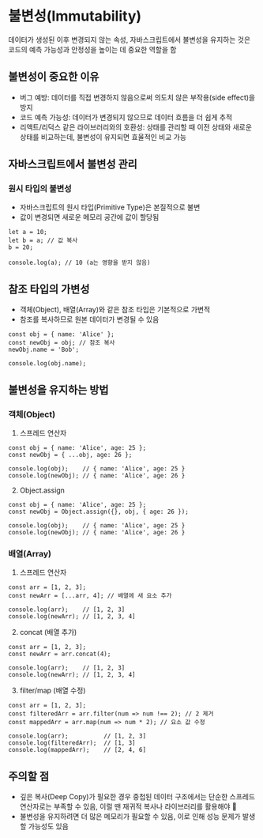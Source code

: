 # 불변성(Immutability)

데이터가 생성된 이후 변경되지 않는 속성, 자바스크립트에서 불변성을 유지하는 것은 코드의 예측 가능성과 안정성을 높이는 데 중요한 역할을 함

## 불변성이 중요한 이유

- 버그 예방: 데이터를 직접 변경하지 않음으로써 의도치 않은 부작용(side effect)을 방지
- 코드 예측 가능성: 데이터가 변경되지 않으므로 데이터 흐름을 더 쉽게 추적
- 리액트/리덕스 같은 라이브러리와의 호환성: 상태를 관리할 때 이전 상태와 새로운 상태를 비교하는데, 불변성이 유지되면 효율적인 비교 가능

## 자바스크립트에서 불변성 관리

### 원시 타입의 불변성

- 자바스크립트의 원시 타입(Primitive Type)은 본질적으로 불변
- 값이 변경되면 새로운 메모리 공간에 값이 할당됨

```
let a = 10;
let b = a; // 값 복사
b = 20;

console.log(a); // 10 (a는 영향을 받지 않음)
```

## 참조 타입의 가변성

- 객체(Object), 배열(Array)와 같은 참조 타입은 기본적으로 가변적
- 참조를 복사하므로 원본 데이터가 변경될 수 있음

```
const obj = { name: 'Alice' };
const newObj = obj; // 참조 복사
newObj.name = 'Bob';

console.log(obj.name);
```

## 불변성을 유지하는 방법

### 객체(Object)

1. 스프레드 연산자

```
const obj = { name: 'Alice', age: 25 };
const newObj = { ...obj, age: 26 };

console.log(obj);    // { name: 'Alice', age: 25 }
console.log(newObj); // { name: 'Alice', age: 26 }
```

2. Object.assign

```
const obj = { name: 'Alice', age: 25 };
const newObj = Object.assign({}, obj, { age: 26 });

console.log(obj);    // { name: 'Alice', age: 25 }
console.log(newObj); // { name: 'Alice', age: 26 }
```

### 배열(Array)

1. 스프레드 연산자

```
const arr = [1, 2, 3];
const newArr = [...arr, 4]; // 배열에 새 요소 추가

console.log(arr);    // [1, 2, 3]
console.log(newArr); // [1, 2, 3, 4]
```

2. concat (배열 추가)

```
const arr = [1, 2, 3];
const newArr = arr.concat(4);

console.log(arr);    // [1, 2, 3]
console.log(newArr); // [1, 2, 3, 4]
```

3. filter/map (배열 수정)

```
const arr = [1, 2, 3];
const filteredArr = arr.filter(num => num !== 2); // 2 제거
const mappedArr = arr.map(num => num * 2); // 요소 값 수정

console.log(arr);          // [1, 2, 3]
console.log(filteredArr);  // [1, 3]
console.log(mappedArr);    // [2, 4, 6]
```

## 주의할 점

- 깊은 복사(Deep Copy)가 필요한 경우 중첩된 데이터 구조에서는 단순한 스프레드 연산자로는 부족할 수 있음, 이럴 땐 재귀적 복사나 라이브러리를 활용해야 
- 불변성을 유지하려면 더 많은 메모리가 필요할 수 있음, 이로 인해 성능 문제가 발생할 가능성도 있음
